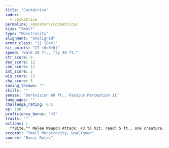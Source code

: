 ```yaml
---
title: "Cockatrice"
index:
  - cockatrice
permalink: /monsters/cockatrice/
size: "Small"
type: "Monstrosity"
alignment: "Unaligned"
armor_class: "11 (Dex)"
hit_points: "27 (6d6+6)"
speed: "walk 20 ft., fly 40 ft."
str_score: 6
dex_score: 12
con_score: 12
int_score: 2
wis_score: 13
cha_score: 5
saving_throws: ""
skills: ""
senses: "Darkvision 60 ft., Passive Perception 11"
languages: ""
challenge_rating: 0.5
xp: 100
proficiency_bonus: "+2"
traits: ""
actions: |
  **Bite.** Melee Weapon Attack: +3 to hit, reach 5 ft., one creature. Hit: 3 (1d4 + 1) piercing damage, and the target must succeed on a DC 11 Constitution saving throw against being magically petrified. On a failed save, the creature begins to turn to stone and is restrained. It must repeat the saving throw at the end of its next turn. On a success, the effect ends. On a failure, the creature is petrified for 24 hours.
excerpt: "Small Monstrosity, Unaligned"
source: "Basic Rules"
---
```


